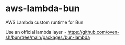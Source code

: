 # aws-lambda-bun
AWS Lambda custom runtime for Bun

Use an official lambda layer - https://github.com/oven-sh/bun/tree/main/packages/bun-lambda
